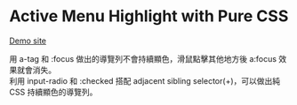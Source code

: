 # Active Menu Highlight with Pure CSS

[Demo site](https://lianginger.github.io/Active_Menu_Highlight_with_Pure_CSS/)

用 a-tag 和 :focus 做出的導覽列不會持續顯色，滑鼠點擊其他地方後 a:focus 效果就會消失。  
利用 input-radio 和 :checked 搭配 adjacent sibling selector(+)，可以做出純 CSS 持續顯色的導覽列。

